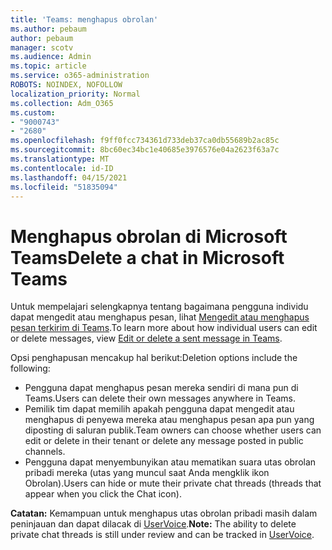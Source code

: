 ```yaml
---
title: 'Teams: menghapus obrolan'
ms.author: pebaum
author: pebaum
manager: scotv
ms.audience: Admin
ms.topic: article
ms.service: o365-administration
ROBOTS: NOINDEX, NOFOLLOW
localization_priority: Normal
ms.collection: Adm_O365
ms.custom:
- "9000743"
- "2680"
ms.openlocfilehash: f9ff0fcc734361d733deb37ca0db55689b2ac85c
ms.sourcegitcommit: 8bc60ec34bc1e40685e3976576e04a2623f63a7c
ms.translationtype: MT
ms.contentlocale: id-ID
ms.lasthandoff: 04/15/2021
ms.locfileid: "51835094"
---
```

# <a name="delete-a-chat-in-microsoft-teams"></a><span data-ttu-id="1b9ac-102">Menghapus obrolan di Microsoft Teams</span><span class="sxs-lookup"><span data-stu-id="1b9ac-102">Delete a chat in Microsoft Teams</span></span>

<span data-ttu-id="1b9ac-103">Untuk mempelajari selengkapnya tentang bagaimana pengguna individu dapat mengedit atau menghapus pesan, lihat [Mengedit atau menghapus pesan terkirim di Teams](https://support.office.com/article/5f1fe604-a900-4a07-b8b7-8cf70ed6b263).</span><span class="sxs-lookup"><span data-stu-id="1b9ac-103">To learn more about how individual users can edit or delete messages, view [Edit or delete a sent message in Teams](https://support.office.com/article/5f1fe604-a900-4a07-b8b7-8cf70ed6b263).</span></span> 

<span data-ttu-id="1b9ac-104">Opsi penghapusan mencakup hal berikut:</span><span class="sxs-lookup"><span data-stu-id="1b9ac-104">Deletion options include the following:</span></span>

- <span data-ttu-id="1b9ac-105">Pengguna dapat menghapus pesan mereka sendiri di mana pun di Teams.</span><span class="sxs-lookup"><span data-stu-id="1b9ac-105">Users can delete their own messages anywhere in Teams.</span></span>
- <span data-ttu-id="1b9ac-106">Pemilik tim dapat memilih apakah pengguna dapat mengedit atau menghapus di penyewa mereka atau menghapus pesan apa pun yang diposting di saluran publik.</span><span class="sxs-lookup"><span data-stu-id="1b9ac-106">Team owners can choose whether users can edit or delete in their tenant or delete any message posted in public channels.</span></span>
- <span data-ttu-id="1b9ac-107">Pengguna dapat menyembunyikan atau mematikan suara utas obrolan pribadi mereka (utas yang muncul saat Anda mengklik ikon Obrolan).</span><span class="sxs-lookup"><span data-stu-id="1b9ac-107">Users can hide or mute their private chat threads (threads that appear when you click the Chat icon).</span></span>

<span data-ttu-id="1b9ac-108">**Catatan:** Kemampuan untuk menghapus utas obrolan pribadi masih dalam peninjauan dan dapat dilacak di [UserVoice](https://microsoftteams.uservoice.com/forums/555103-public/suggestions/33535006-delete-private-chat-threads).</span><span class="sxs-lookup"><span data-stu-id="1b9ac-108">**Note:** The ability to delete private chat threads is still under review and can be tracked in [UserVoice](https://microsoftteams.uservoice.com/forums/555103-public/suggestions/33535006-delete-private-chat-threads).</span></span> 